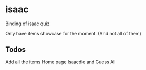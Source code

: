 # isaac
Binding of isaac quiz

Only have items showcase for the moment. (And not all of them)

## Todos   
Add all the items
Home page
Isaacdle and Guess All  
